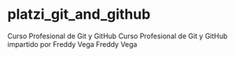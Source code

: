 # platzi_git_and_github
Curso Profesional de Git y GitHub Curso Profesional de Git y GitHub impartido por  Freddy Vega Freddy Vega
